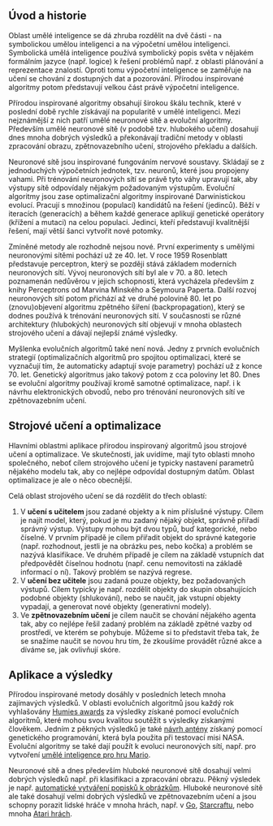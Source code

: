 ## Úvod a historie

Oblast umělé inteligence se dá zhruba rozdělit na dvě části - na symbolickou umělou inteligenci a na výpočetní umělou inteligenci. Symbolická umělá inteligence používá symbolický popis světa v nějakém formálním jazyce (např. logice) k řešení problémů např. z oblasti plánování a reprezentace znalostí. Oproti tomu výpočetní inteligence se zaměřuje na učení se chování z dostupných dat a pozorování. Přírodou inspirované algoritmy potom představují velkou část právě výpočetní inteligence.

Přírodou inspirované algoritmy obsahují širokou škálu technik, které v poslední době rychle získávají na popularitě v umělé inteligenci. Mezi nejznámější z nich patří umělé neuronové sítě a evoluční algoritmy. Především umělé neuronové sítě (v podobě tzv. hlubokého učení) dosahují dnes mnoha dobrých výsledků a překonávají tradiční metody v oblasti zpracování obrazu, zpětnovazebního učení, strojového překladu a dalších.

Neuronové sítě jsou inspirované fungováním nervové soustavy. Skládají se z jednoduchých výpočetních jednotek, tzv. neuronů, které jsou propojeny vahami. Při trénování neuronových sítí se právě tyto váhy upravují tak, aby výstupy sítě odpovídaly nějakým požadovaným výstupům. Evoluční algoritmy jsou zase optimalizační algoritmy inspirované Darwinistickou evolucí. Pracují s množinou (populací) kandidátů na řešení (jedinců). Běží v iteracích (generacích) a během každé generace aplikují genetické operátory (křížení a mutaci) na celou populaci. Jedinci, kteří představují kvalitnější řešení, mají větší šanci vytvořit nové potomky.

Zmíněné metody ale rozhodně nejsou nové. První experimenty s umělými neuronovými sítěmi pochází už ze 40. let. V roce 1959 Rosenblatt představuje perceptron, který se později stává základem moderních neuronových sítí. Vývoj neuronových sítí byl ale v 70. a 80. letech poznamenán nedůvěrou v jejich schopnosti, která vycházela především z knihy Perceptrons od Marvina Minského a Seymoura Paperta. Další rozvoj neuronových sítí potom přichází až ve druhé polovině 80. let po (znovu)objevení algoritmu zpětného šíření (backpropagation), který se dodnes používá k trénování neuronových sítí. V současnosti se různé architektury (hlubokých) neuronových sítí objevují v mnoha oblastech strojového učení a dávají nejlepší známé výsledky.

Myšlenka evolučních algoritmů také není nová. Jedny z prvních evolučních strategií (optimalizačních algoritmů pro spojitou optimalizaci, které se vyznačují tím, že automaticky adaptují svoje parametry) pochází už z konce 70. let. Genetický algoritmus jako takový potom z cca poloviny let 80. Dnes se evoluční algoritmy používají kromě samotné optimalizace, např. i k návrhu elektronických obvodů, nebo pro trénování neuronových sítí ve zpětnovazebním učení.

## Strojové učení a optimalizace 

Hlavními oblastmi aplikace přírodou inspirovaný algoritmů jsou strojové učení a optimalizace. Ve skutečnosti, jak uvidíme, mají tyto oblasti mnoho společného, neboť cílem strojového učení je typicky nastavení parametrů nějakého modelu tak, aby co nejlépe odpovídal dostupným datům. Oblast optimalizace je ale o něco obecnější.

Celá oblast strojového učení se dá rozdělit do třech oblastí:

1. V **učení s učitelem** jsou zadané objekty a k nim příslušné výstupy. Cílem je najít model, který, pokud je mu zadaný nějaký objekt, správně přiřadí správný výstup. Výstupy mohou být dvou typů, buď kategorické, nebo číselné. V prvním případě je cílem přiřadit objekt do správné kategorie (např. rozhodnout, jestli je na obrázku pes, nebo kočka) a problém se nazývá klasifikace. Ve druhém případě je cílem na základě vstupních dat předpovědět číselnou hodnotu (např. cenu nemovitosti na základě informací o ní). Takový problém se nazývá regrese.
2. V **učení bez učitele** jsou zadaná pouze objekty, bez požadovaných výstupů. Cílem typicky je např. rozdělit objekty do skupin obsahujících podobné objekty (shlukování), nebo se naučit, jak vstupní objekty vypadají, a generovat nové objekty (generativní modely).
3. Ve **zpětnovazebním učení** je cílem naučit se chování nějakého agenta tak, aby co nejlépe řešil zadaný problém na základě zpětné vazby od prostředí, ve kterém se pohybuje. Můžeme si to představit třeba tak, že se snažíme naučit se novou hru tím, že zkoušíme provádět různé akce a díváme se, jak ovlivňují skóre.

## Aplikace a výsledky

Přírodou inspirované metody dosáhly v posledních letech mnoha zajímavých výsledků. V oblasti evolučních algoritmů jsou každý rok vyhlašovány [Humies awards][1] za výsledky získané pomocí evolučních algoritmů, které mohou svou kvalitou soutěžit s výsledky získanými člověkem. Jedním z pěkných výsledků je také [návrh antény][2] získaný pomocí genetického programování, která byla použita při testovací misi NASA. Evoluční algoritmy se také dají použít k evoluci neuronových sítí, např. pro vytvoření [umělé inteligence pro hru Mario][3].

Neuronové sítě a dnes především hluboké neuronové sítě dosahují velmi dobrých výsledků např. při klasifikaci a zpracování obrazu. Pěkný výsledek je např. [automatické vytváření popisků k obrázkům][4]. Hluboké neuronové sítě ale také dosahují velmi dobrých výsledků ve zpětnovazebním učení a jsou schopny porazit lidské hráče v mnoha hrách, např. v [Go][5], [Starcraftu][6], nebo mnoha [Atari hrách][7]. 

 [1]: http://www.human-competitive.org/awards
 [2]: https://en.wikipedia.org/wiki/Evolved_antenna
 [3]: https://www.youtube.com/watch?v=qv6UVOQ0F44
 [4]: https://cs.stanford.edu/people/karpathy/deepimagesent/
 [5]: https://deepmind.com/research/alphago/
 [6]: https://deepmind.com/blog/alphastar-mastering-real-time-strategy-game-starcraft-ii/
 [7]: https://deepmind.com/research/publications/playing-atari-deep-reinforcement-learning/